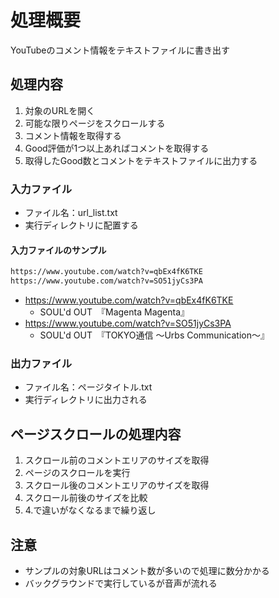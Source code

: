 # 処理概要

YouTubeのコメント情報をテキストファイルに書き出す

## 処理内容

1. 対象のURLを開く
2. 可能な限りページをスクロールする
3. コメント情報を取得する
4. Good評価が1つ以上あればコメントを取得する
5. 取得したGood数とコメントをテキストファイルに出力する

### 入力ファイル

* ファイル名：url_list.txt
* 実行ディレクトリに配置する

#### 入力ファイルのサンプル

```txt
https://www.youtube.com/watch?v=qbEx4fK6TKE
https://www.youtube.com/watch?v=SO51jyCs3PA
```

* https://www.youtube.com/watch?v=qbEx4fK6TKE
  * SOUL'd OUT　『Magenta Magenta』
* https://www.youtube.com/watch?v=SO51jyCs3PA
  * SOUL'd OUT　『TOKYO通信 ～Urbs Communication～』


### 出力ファイル

* ファイル名：ページタイトル.txt
* 実行ディレクトリに出力される

## ページスクロールの処理内容

1. スクロール前のコメントエリアのサイズを取得
2. ページのスクロールを実行
3. スクロール後のコメントエリアのサイズを取得
4. スクロール前後のサイズを比較
5. 4.で違いがなくなるまで繰り返し

## 注意

* サンプルの対象URLはコメント数が多いので処理に数分かかる
* バックグラウンドで実行しているが音声が流れる
